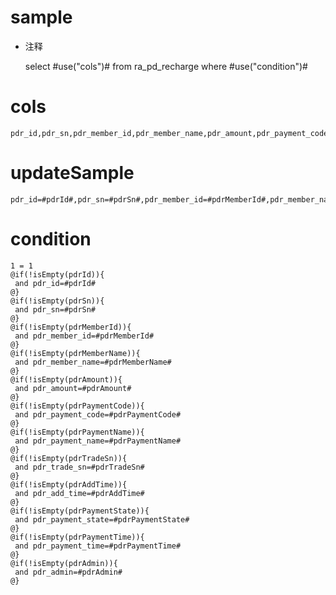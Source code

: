 sample
===
* 注释

	select #use("cols")# from ra_pd_recharge  where  #use("condition")#

cols
===
	pdr_id,pdr_sn,pdr_member_id,pdr_member_name,pdr_amount,pdr_payment_code,pdr_payment_name,pdr_trade_sn,pdr_add_time,pdr_payment_state,pdr_payment_time,pdr_admin

updateSample
===
	
	pdr_id=#pdrId#,pdr_sn=#pdrSn#,pdr_member_id=#pdrMemberId#,pdr_member_name=#pdrMemberName#,pdr_amount=#pdrAmount#,pdr_payment_code=#pdrPaymentCode#,pdr_payment_name=#pdrPaymentName#,pdr_trade_sn=#pdrTradeSn#,pdr_add_time=#pdrAddTime#,pdr_payment_state=#pdrPaymentState#,pdr_payment_time=#pdrPaymentTime#,pdr_admin=#pdrAdmin#

condition
===

	1 = 1  
	@if(!isEmpty(pdrId)){
	 and pdr_id=#pdrId#
	@}
	@if(!isEmpty(pdrSn)){
	 and pdr_sn=#pdrSn#
	@}
	@if(!isEmpty(pdrMemberId)){
	 and pdr_member_id=#pdrMemberId#
	@}
	@if(!isEmpty(pdrMemberName)){
	 and pdr_member_name=#pdrMemberName#
	@}
	@if(!isEmpty(pdrAmount)){
	 and pdr_amount=#pdrAmount#
	@}
	@if(!isEmpty(pdrPaymentCode)){
	 and pdr_payment_code=#pdrPaymentCode#
	@}
	@if(!isEmpty(pdrPaymentName)){
	 and pdr_payment_name=#pdrPaymentName#
	@}
	@if(!isEmpty(pdrTradeSn)){
	 and pdr_trade_sn=#pdrTradeSn#
	@}
	@if(!isEmpty(pdrAddTime)){
	 and pdr_add_time=#pdrAddTime#
	@}
	@if(!isEmpty(pdrPaymentState)){
	 and pdr_payment_state=#pdrPaymentState#
	@}
	@if(!isEmpty(pdrPaymentTime)){
	 and pdr_payment_time=#pdrPaymentTime#
	@}
	@if(!isEmpty(pdrAdmin)){
	 and pdr_admin=#pdrAdmin#
	@}
	
	